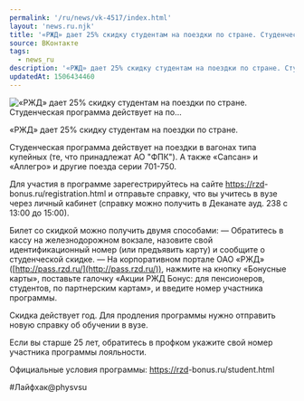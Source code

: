 ```yaml
---
permalink: '/ru/news/vk-4517/index.html'
layout: 'news.ru.njk'
title: '«РЖД» дает 25% скидку студентам на поездки по стране. Студенческая программа действует на по'
source: ВКонтакте
tags:
  - news_ru
description: '«РЖД» дает 25% скидку студентам на поездки по стране. Студенческая программа действует на по…'
updatedAt: 1506434460
---
```

![«РЖД» дает 25% скидку студентам на поездки по стране. Студенческая программа действует на по…](https://sun9-7.userapi.com/impf/c837126/v837126136/5410a/y2_pFTDvmWY.jpg?size=1280x1280&quality=96&sign=a5e93bbb9e6963d37c5e3e59d0ed5fe3&c_uniq_tag=NqymMTfuylBu_Tv8AIszzDJv2AiG2ItUtRB0FyHQDxM&type=album)

«РЖД» дает 25% скидку студентам на поездки по стране.

Студенческая программа действует на поездки в вагонах типа купейных (те, что принадлежат АО "ФПК"). А также «Сапсан» и «Аллегро» и другие поезда серии 701-750.

Для участия в программе зарегестрируйтесь на сайте [https://rzd](https://rzd)-bonus.ru/registration.html и отправьте справку, что вы учитесь в вузе через личный кабинет (справку можно получить в Деканате ауд. 238 с 13:00 до 15:00).

Билет со скидкой можно получить двумя способами:
— Обратитесь в кассу на железнодорожном вокзале, назовите свой идентификационный номер (или предъявить карту) и сообщите о студенческой скидке.
— На корпоративном портале ОАО «РЖД» ([http://pass.rzd.ru/](http://pass.rzd.ru/)), нажмите на кнопку «Бонусные карты», поставьте галочку «Акции РЖД Бонус: для пенсионеров, студентов, по партнерским картам», и введите номер участника программы.

Скидка действует год. Для продления программы нужно отправить новую справку об обучении в вузе.

Если вы старше 25 лет, обратитесь в профком укажите свой номер участника программы лояльности.

Официальные условия программы: [https://rzd](https://rzd)-bonus.ru/student.html

#Лайфхак@physvsu
